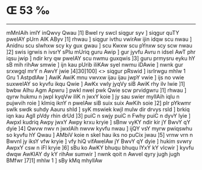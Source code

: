# Œ 53 ‰
---
mMnIAih imlY inQwvy Qwau ]1] BweI ry swcI siqgur syv ] siqgur quTY
pweIAY pUrn AlK AByv ]1] rhwau ] siqgur ivthu vwirAw ijin idqw
scu nwau ] Anidnu scu slwhxw scy ky gux gwau ] scu Kwxw scu pYnxw scy
scw nwau ]2] swis igrwis n ivsrY sPlu mUriq guru Awip ] gur jyvfu
Avru n idseI AwT phr iqsu jwip ] ndir kry qw pweIAY scu nwmu
guxqwis ]3] guru prmysru eyku hY sB mih rihAw smwie ] ijn kau pUrib
iliKAw syeI nwmu iDAwie ] nwnk gur srxwgqI mrY n AwvY jwie
]4]30]100]
<> siqgur pRswid ]
isrIrwgu mhlw 1 Gru 1 AstpdIAw ]
AwiK AwiK mnu vwvxw ijau ijau jwpY vwie ] ijs no vwie suxweIAY so
kyvfu ikqu Qwie ] AwKx vwly jyqVy siB AwiK rhy ilv lwie ]1] bwbw
Alhu Agm Apwru ] pwkI nweI pwk Qwie scw prvidgwru ]1] rhwau ]
qyrw hukmu n jwpI kyqVw iliK n jwxY koie ] jy sau swier mylIAih iqlu n
pujwvih roie ] kImiq iknY n pweIAw siB suix suix AwKih soie ]2] pIr
pYkwmr swlk swdk suhdy Aauru shId ] syK mswiek kwjI mulw dir drvys
rsId ] brkiq iqn kau AglI pVdy rhin drUd ]3] puiC n swjy puiC n
Fwhy puiC n dyvY lyie ] AwpxI kudriq Awpy jwxY Awpy krxu kryie ] sBnw
vyKY ndir kir jY BwvY qY dyie ]4] Qwvw nwv n jwxIAih nwvw kyvfu nwau
] ijQY vsY myrw pwiqswhu so kyvfu hY Qwau ] AMbiV koie n skeI hau iks no
puCix jwau ]5] vrnw vrn n BwvnI jy iksY vfw kryie ] vfy hiQ
vifAweIAw jY BwvY qY dyie ] hukim svwry AwpxY csw n iFl kryie ]6]
sBu ko AwKY bhuqu bhuqu lYxY kY vIcwir ] kyvfu dwqw AwKIAY dy kY rihAw
sumwir ] nwnk qoit n AwveI qyry jugh jugh BMfwr ]7]1] mhlw 1 ]
sBy kMq mhylIAw
####
